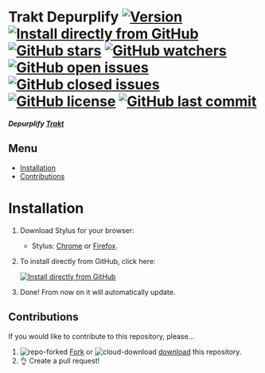 # Trakt Depurplify [![Version][version]][1] [![Install directly from GitHub][install]][2] [![GitHub stars][stars]][3] [![GitHub watchers][watchers]][4] [![GitHub open issues][open issues]][5] [![GitHub closed issues][closed issues]][5] [![GitHub license][license]][6] [![GitHub last commit][last commit]][7]

**_Depurplify [Trakt]_**

## Menu

- [Installation]
- [Contributions]

# Installation

1. Download Stylus for your browser:
   - Stylus: [Chrome][stychrome] or [Firefox][styfirefox].
2. To install directly from GitHub, click here:

   [![Install directly from GitHub][Trakt Depurplify]][2]

3. Done! From now on it will automatically update.

## Contributions

If you would like to contribute to this repository, please...

1. ![repo-forked][9] [Fork][10] or ![cloud-download][11] [download][12] this repository.
2. 👌 Create a pull request!

<!-- BADGES -->
[version]: https://flat.badgen.net/github/release/StylusThemes/Trakt-Depurplify
[1]: #
[install]: https://flat.badgen.net/badge/install%20directly%20from/GitHub/00ADAD "Click here!"
[2]: https://raw.githubusercontent.com/StylusThemes/Trakt-Depurplify/master/trakt-depurplify.user.styl
[stars]: https://flat.badgen.net/github/stars/StylusThemes/Trakt-Depurplify
[3]: https://github.com/StylusThemes/Trakt-Depurplify/stargazers
[watchers]: https://flat.badgen.net/github/watchers/StylusThemes/Trakt-Depurplify
[4]: https://github.com/StylusThemes/Trakt-Depurplify/watchers
[open issues]: https://flat.badgen.net/github/open-issues/StylusThemes/Trakt-Depurplify
[closed issues]: https://flat.badgen.net/github/closed-issues/StylusThemes/Trakt-Depurplify
[5]: https://github.com/StylusThemes/Trakt-Depurplify/issues
[license]: https://flat.badgen.net/github/license/StylusThemes/Trakt-Depurplify
[6]: https://creativecommons.org/licenses/by-sa/4.0/
[last commit]: https://flat.badgen.net/github/last-commit/StylusThemes/Trakt-Depurplify
[7]: https://github.com/StylusThemes/Trakt-Depurplify/commits/master
[badges]: https://flat.badgen.net/badge/amount%20of%20badges/12/orange

<!-- Trakt LINK -->
[Trakt]: https://trakt.tv/

<!-- MENU -->
[Installation]: README.md#installation
[Contributions]: README.md#Contributions

<!-- CONTRIBUTIONS -->
[9]: https://user-images.githubusercontent.com/136959/42383736-c4cb0db8-80fd-11e8-91ca-12bae108bccc.png
[10]: https://github.com/StylusThemes/Trakt-Depurplify/fork
[11]: https://user-images.githubusercontent.com/136959/42401932-9ee9cae0-813d-11e8-8691-16e29a85d3b9.png
[12]: https://github.com/StylusThemes/Trakt-Depurplify/releases

<!-- STYLUS DOWNLOADS -->
[STYChrome]: https://chrome.google.com/webstore/detail/stylus/clngdbkpkpeebahjckkjfobafhncgmne
[STYFirefox]: https://addons.mozilla.org/firefox/addon/styl-us/

<!-- INSTALL Trakt Depurplify BADGE -->
[Trakt Depurplify]: https://flat.badgen.net/badge/Trakt%20Depurplify/install/00ADAD "Click here!"
